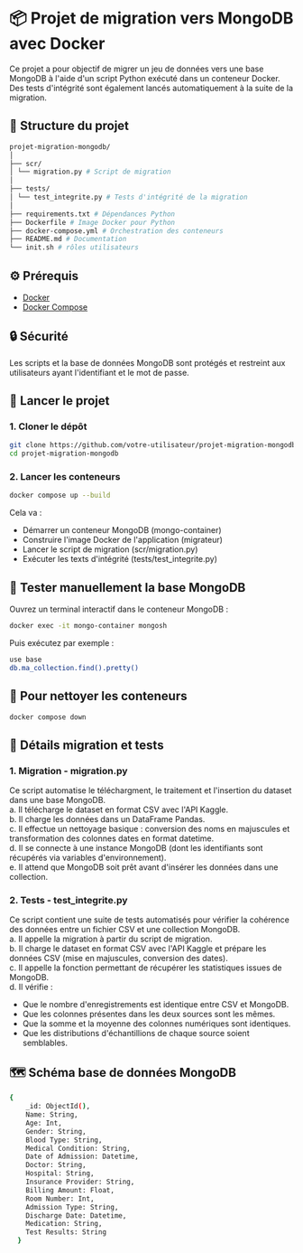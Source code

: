 # 📦 Projet de migration vers MongoDB avec Docker

Ce projet a pour objectif de migrer un jeu de données vers une base MongoDB à l'aide d'un script Python exécuté dans un conteneur Docker. Des tests d'intégrité sont également lancés automatiquement à la suite de la migration.

## 🧱 Structure du projet
```bash
projet-migration-mongodb/
│
├── scr/
│ └── migration.py # Script de migration
│
├── tests/
│ └── test_integrite.py # Tests d'intégrité de la migration
│
├── requirements.txt # Dépendances Python
├── Dockerfile # Image Docker pour Python
├── docker-compose.yml # Orchestration des conteneurs
├── README.md # Documentation
└── init.sh # rôles utilisateurs
```

## ⚙️ Prérequis

- [Docker](https://docs.docker.com/get-docker/)
- [Docker Compose](https://docs.docker.com/compose/)

## 🔒 Sécurité

Les scripts et la base de données MongoDB sont protégés et restreint aux utilisateurs ayant l'identifiant et le mot de passe.

## 🚀 Lancer le projet

### 1. Cloner le dépôt

```bash
git clone https://github.com/votre-utilisateur/projet-migration-mongodb.git
cd projet-migration-mongodb
```

### 2. Lancer les conteneurs

```bash
docker compose up --build
```
Cela va :
 - Démarrer un conteneur MongoDB (mongo-container)
 - Construire l'image Docker de l'application (migrateur)
 - Lancer le script de migration (scr/migration.py)
 - Exécuter les texts d'intégrité (tests/test_integrite.py)

## 🧪 Tester manuellement la base MongoDB

Ouvrez un terminal interactif dans le conteneur MongoDB :
```bash
docker exec -it mongo-container mongosh
```

Puis exécutez par exemple : 
```bash
use base
db.ma_collection.find().pretty()
```

## 🧹 Pour nettoyer les conteneurs
```bash
docker compose down
```

## 🔎 Détails migration et tests

### 1. Migration - **migration.py**
Ce script automatise le téléchargment, le traitement et l'insertion du dataset dans une base MongoDB.\
a. Il télécharge le dataset en format CSV avec l'API Kaggle.\
b. Il charge les données dans un DataFrame Pandas. \
c. Il effectue un nettoyage basique : conversion des noms en majuscules et transformation des colonnes dates en format datetime.\
d. Il se connecte à une instance MongoDB (dont les identifiants sont récupérés via variables d'environnement).\
e. Il attend que MongoDB soit prêt avant d'insérer les données dans une collection.

### 2. Tests - test_integrite.py
Ce script contient une suite de tests automatisés pour vérifier la cohérence des données entre un fichier CSV et une collection MongoDB.\
a. Il appelle la migration à partir du script de migration.\
b. Il charge le dataset en format CSV avec l'API Kaggle et prépare les données CSV (mise en majuscules, conversion des dates).\
c. Il appelle la fonction permettant de récupérer les statistiques issues de MongoDB.\
d. Il vérifie :
 - Que le nombre d'enregistrements est identique entre CSV et MongoDB.
 - Que les colonnes présentes dans les deux sources sont les mêmes.
 - Que la somme et la moyenne des colonnes numériques sont identiques.
 - Que les distributions d'échantillions de chaque source soient semblables.

## 🗺️ Schéma base de données MongoDB
```bash
{
    _id: ObjectId(),
    Name: String,
    Age: Int,
    Gender: String,
    Blood Type: String,
    Medical Condition: String,
    Date of Admission: Datetime,
    Doctor: String,
    Hospital: String,
    Insurance Provider: String,
    Billing Amount: Float,
    Room Number: Int,
    Admission Type: String,
    Discharge Date: Datetime,
    Medication: String,
    Test Results: String
  }
```
